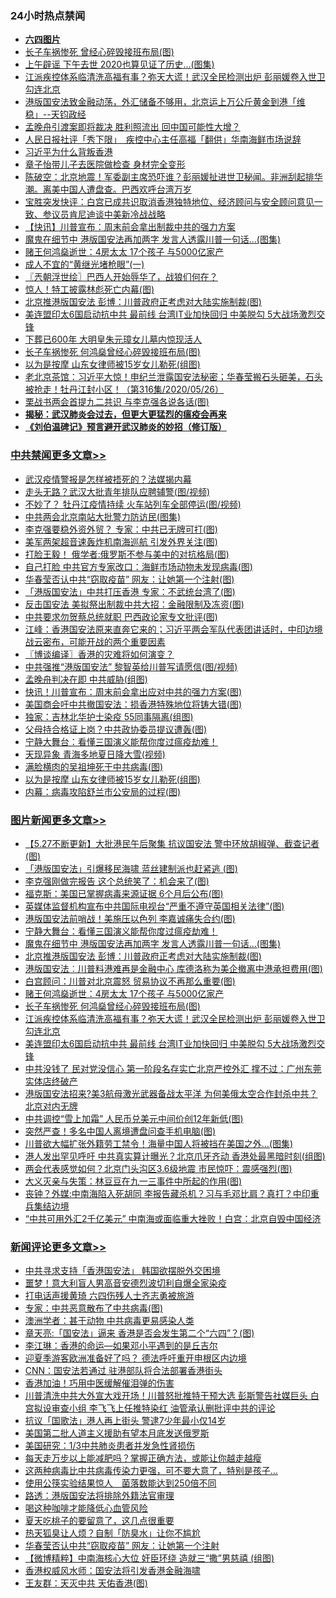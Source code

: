 <div class="catlist">
<h3>24小时热点禁闻</h3>
<ul>
<li><b><a href="64photo" target="_blank">六四图片</a></b></li>
<li><a href="https://github.com/fqnews/bnews/blob/master/cnnews/hknews/20200526/1334693.md">长子车祸惨死 曾经心碎毁接班布局(图)</a></li>
<li><a href="https://github.com/fqnews/bnews/blob/master/yule/20200527/1334856.md">上午辟谣 下午去世 2020也算见证了历史…(图集)</a></li>
<li><a href="https://github.com/fqnews/bnews/blob/master/topimagenews/20200526/1334761.md">江派疾控体系临清洗高福有事？弥天大谎！武汉全民检测出炉 彭丽媛卷入世卫勾连北京</a></li>
<li><a href="https://github.com/fqnews/bnews/blob/master/cbnews/20200526/1334706.md">港版国安法致金融动荡，外汇储备不够用，北京运上万公斤黄金到港「维稳」--天钧政经</a></li>
<li><a href="https://github.com/fqnews/bnews/blob/master/headline/20200527/1334892.md">孟晚舟引渡案即将裁决 胜利照流出 回中国可能性大增？</a></li>
<li><a href="https://github.com/fqnews/bnews/blob/master/headline/20200527/1334866.md">人民日报社评「秀下限」　疾控中心主任高福「翻供」华南海鲜市场说辞</a></li>
<li><a href="https://github.com/fqnews/bnews/blob/master/cnnews/hknews/20200527/1334889.md">习近平为什么背叛香港</a></li>
<li><a href="https://github.com/fqnews/bnews/blob/master/yule/20200526/1334700.md">章子怡带儿子去医院做检查 身材完全变形</a></li>
<li><a href="https://github.com/fqnews/bnews/blob/master/cbnews/20200527/1334869.md">陈破空：北京地震！军委副主席恐吓谁？彭丽媛扯进世卫秘闻。非洲刮起排华潮。离美中国人遭盘查。巴西欢呼台湾万岁 </a></li>
<li><a href="https://github.com/fqnews/bnews/blob/master/bannedvideo/20200527/1334867.md">宝胜突发快评：白宫已成共识取消香港独特地位、经济顾问与安全顾问意见一致、参议员肯尼迪谈中美新冷战战略</a></li>
<li><a href="https://github.com/fqnews/bnews/blob/master/comments/20200527/1334961.md">【快讯】川普宣布：周末前会拿出制裁中共的强力方案</a></li>
<li><a href="https://github.com/fqnews/bnews/blob/master/topimagenews/20200527/1335034.md">魔鬼在细节中 港版国安法再加两字 发言人透露川普一句话...(图集)</a></li>
<li><a href="https://github.com/fqnews/bnews/blob/master/topimagenews/20200526/1334774.md">赌王何鸿燊逝世：4房太太 17个孩子 与5000亿家产</a></li>
<li><a href="https://github.com/fqnews/bnews/blob/master/lifebaike/20200527/1334909.md">成人不宜的“黄继光堵枪眼”(一)</a></li>
<li><a href="https://github.com/fqnews/bnews/blob/master/ssgc/20200527/1334966.md">〖兲朝浮世绘〗巴西人开始辱华了，战狼们何在？</a></li>
<li><a href="https://github.com/fqnews/bnews/blob/master/lifebaike/20200527/1335016.md">惊人！特工披露林彪死亡内幕(图)</a></li>
<li><a href="https://github.com/fqnews/bnews/blob/master/topimagenews/20200527/1334898.md">北京推港版国安法 彭博：川普政府正考虑对大陆实施制裁(图)</a></li>
<li><a href="https://github.com/fqnews/bnews/blob/master/topimagenews/20200526/1334697.md">美连盟印太6国启动抗中共 最前线 台湾IT业加快回归 中美脱勾 5大战场激烈交锋</a></li>
<li><a href="https://github.com/fqnews/bnews/blob/master/comments/20200527/1334859.md">下葬已600年 大明皇朱元璋女儿墓内惊现活人</a></li>
<li><a href="https://github.com/fqnews/bnews/blob/master/topimagenews/20200526/1334773.md">长子车祸惨死 何鸿燊曾经心碎毁接班布局(图)</a></li>
<li><a href="https://github.com/fqnews/bnews/blob/master/cbnews/20200527/1335061.md">以为是按摩 山东女律师被15岁女儿勒死(组图)</a></li>
<li><a href="https://github.com/fqnews/bnews/blob/master/bannedvideo/20200527/1335044.md">老北京茶馆：习近平大惊！申纪兰泄露国安法秘密；华春莹搬石头砸美，石头被抢走！牡丹江封小区！（第316集/2020/05/26） </a></li>
<li><a href="https://github.com/fqnews/bnews/blob/master/cbnews/20200526/1334682.md">栗战书两会首提九二共识 与李克强各说各话(图)</a></li>
<li><b><a href="https://github.com/fqnews/bnews/blob/master/comments/20200211/1275071.md" target="_blank">揭秘：武汉肺炎会过去，但更大更猛烈的瘟疫会再来</a></b></li>
<li><b><a href="https://github.com/fqnews/bnews/blob/master/comments/20200207/1272816.md" target="_blank">《刘伯温碑记》预言避开武汉肺炎的妙招（修订版）</a></b></li>
</ul>
</div>

<div class="catlist">
<h3><a href="https://github.com/fqnews/bnews/blob/master/cbnews/" target="_blank">中共禁闻</a><span><a href="https://github.com/fqnews/bnews/blob/master/cbnews/" target="_blank" rel="nofollow">更多文章>></a></span></h3>
<ul>
<li><a href="https://github.com/fqnews/bnews/blob/master/cbnews/20200527/1335231.md" target="_blank">武汉疫情警报是怎样被捂死的？法媒揭内幕</a></li>
<li><a href="https://github.com/fqnews/bnews/blob/master/cbnews/20200527/1335230.md" target="_blank">走头无路？武汉大批青年排队应聘辅警(图/视频)</a></li>
<li><a href="https://github.com/fqnews/bnews/blob/master/cbnews/20200527/1335226.md" target="_blank">不妙了？ 牡丹江疫情持续 火车站列车全部停运(图/视频)</a></li>
<li><a href="https://github.com/fqnews/bnews/blob/master/cbnews/20200527/1335217.md" target="_blank">中共两会北京南站大批警力防访民(图集)</a></li>
<li><a href="https://github.com/fqnews/bnews/blob/master/cbnews/20200527/1335212.md" target="_blank">李克强要稳外资外贸？ 专家：中共已无牌可打(图)</a></li>
<li><a href="https://github.com/fqnews/bnews/blob/master/cbnews/20200527/1335211.md" target="_blank">美军两架超音速轰炸机南海巡航 引发外界关注(图)</a></li>
<li><a href="https://github.com/fqnews/bnews/blob/master/cbnews/20200527/1335200.md" target="_blank">打脸王毅！ 俄学者:俄罗斯不参与美中的对抗格局(图)</a></li>
<li><a href="https://github.com/fqnews/bnews/blob/master/cbnews/20200527/1335173.md" target="_blank">自己打脸 中共官方专家改口：海鲜市场动物未发现病毒(图)</a></li>
<li><a href="https://github.com/fqnews/bnews/blob/master/cbnews/20200527/1335167.md" target="_blank">华春莹否认中共“窃取疫苗” 网友：让她第一个注射(图)</a></li>
<li><a href="https://github.com/fqnews/bnews/blob/master/cbnews/20200527/1335161.md" target="_blank">「港版国安法」中共打压香港 专家：不武统台湾了(图)</a></li>
<li><a href="https://github.com/fqnews/bnews/blob/master/cbnews/20200527/1335156.md" target="_blank">反击国安法 美拟祭出制裁中共大招：金融限制及冻资(图)</a></li>
<li><a href="https://github.com/fqnews/bnews/blob/master/cbnews/20200527/1335155.md" target="_blank">中共要求勿贺蔡总统就职 巴西政论家专文批评(图)</a></li>
<li><a href="https://github.com/fqnews/bnews/blob/master/cbnews/20200527/1335138.md" target="_blank">江峰：香港国安法原来直奔它来的；习近平两会军队代表团讲话时，中印边境战云密布，可能开战的两个重要因素</a></li>
<li><a href="https://github.com/fqnews/bnews/blob/master/cbnews/20200527/1335134.md" target="_blank">〖博谈编译〗香港的灾难将如何演变？</a></li>
<li><a href="https://github.com/fqnews/bnews/blob/master/cbnews/20200527/1335122.md" target="_blank">中共强推“港版国安法” 黎智英给川普写请愿信(图/视频)</a></li>
<li><a href="https://github.com/fqnews/bnews/blob/master/cbnews/20200527/1335114.md" target="_blank">孟晚舟判决在即 中共威胁(组图)</a></li>
<li><a href="https://github.com/fqnews/bnews/blob/master/cbnews/20200527/1335106.md" target="_blank">快讯！川普宣布：周末前会拿出应对中共的强力方案(图)</a></li>
<li><a href="https://github.com/fqnews/bnews/blob/master/cbnews/20200527/1335105.md" target="_blank">美国商会吁中共撤国安法：损香港特殊地位将铸大错(图)</a></li>
<li><a href="https://github.com/fqnews/bnews/blob/master/cbnews/20200527/1335080.md" target="_blank">独家：吉林北华护士染疫 55同事隔离(组图)</a></li>
<li><a href="https://github.com/fqnews/bnews/blob/master/cbnews/20200527/1335069.md" target="_blank">父母持合格证上岗？中共政协委员提议遭轰(图)</a></li>
<li><a href="https://github.com/fqnews/bnews/blob/master/comments/20200527/1273654.md" target="_blank">宁静大舞台：看懂三国演义能帮你度过瘟疫劫难！</a></li>
<li><a href="https://github.com/fqnews/bnews/blob/master/cbnews/20200527/1335063.md" target="_blank">天现异象 青海多地夏日降大雪(视频)</a></li>
<li><a href="https://github.com/fqnews/bnews/blob/master/cbnews/20200527/1335062.md" target="_blank">满脸横肉的吴祖坤死于中共病毒(图)</a></li>
<li><a href="https://github.com/fqnews/bnews/blob/master/cbnews/20200527/1335061.md" target="_blank">以为是按摩 山东女律师被15岁女儿勒死(组图)</a></li>
<li><a href="https://github.com/fqnews/bnews/blob/master/cbnews/20200527/1335060.md" target="_blank">内幕：病毒攻陷舒兰市公安局的过程(图)</a></li>

</ul>
</div>
<div class="catlist">
<h3><a href="https://github.com/fqnews/bnews/blob/master/topimagenews/" target="_blank">图片新闻</a><span><a href="https://github.com/fqnews/bnews/blob/master/topimagenews/" target="_blank" rel="nofollow">更多文章>></a></span></h3>
<ul>
<li><a href="https://github.com/fqnews/bnews/blob/master/topimagenews/20200527/1335172.md" target="_blank">【5.27不断更新】大批港民午后聚集 抗议国安法 警中环放胡椒弹、截查记者(图)</a></li>
<li><a href="https://github.com/fqnews/bnews/blob/master/topimagenews/20200527/1335171.md" target="_blank">「港版国安法」引爆移民海啸 蓝丝建制派也赶紧逃 (图)</a></li>
<li><a href="https://github.com/fqnews/bnews/blob/master/topimagenews/20200527/1335154.md" target="_blank">李克强刚做完报告 这个总统笑了：机会来了(图)</a></li>
<li><a href="https://github.com/fqnews/bnews/blob/master/topimagenews/20200527/1335144.md" target="_blank">福克斯：美国已掌握病毒来源证据 6个月后公布(图)</a></li>
<li><a href="https://github.com/fqnews/bnews/blob/master/topimagenews/20200527/1335143.md" target="_blank">英媒体监督机构宣布中共国际电视台“严重不遵守英国相关法律”(图)</a></li>
<li><a href="https://github.com/fqnews/bnews/blob/master/topimagenews/20200527/1335131.md" target="_blank">港版国安法前哨战！美施压以色列 李嘉诚痛失合约(图)</a></li>
<li><a href="https://github.com/fqnews/bnews/blob/master/comments/20200527/1273654.md" target="_blank">宁静大舞台：看懂三国演义能帮你度过瘟疫劫难！</a></li>
<li><a href="https://github.com/fqnews/bnews/blob/master/topimagenews/20200527/1335034.md" target="_blank">魔鬼在细节中 港版国安法再加两字 发言人透露川普一句话&#8230;(图集)</a></li>
<li><a href="https://github.com/fqnews/bnews/blob/master/topimagenews/20200527/1334898.md" target="_blank">北京推港版国安法 彭博：川普政府正考虑对大陆实施制裁(图)</a></li>
<li><a href="https://github.com/fqnews/bnews/blob/master/topimagenews/20200527/1334897.md" target="_blank">港版国安法︰川普料港难再是金融中心 库德洛称为美企撤离中港承担费用(图)</a></li>
<li><a href="https://github.com/fqnews/bnews/blob/master/topimagenews/20200527/1334896.md" target="_blank">白宫顾问：川普对北京震怒 贸易协议不再那么重要(图)</a></li>
<li><a href="https://github.com/fqnews/bnews/blob/master/topimagenews/20200526/1334774.md" target="_blank">赌王何鸿燊逝世：4房太太 17个孩子 与5000亿家产</a></li>
<li><a href="https://github.com/fqnews/bnews/blob/master/topimagenews/20200526/1334773.md" target="_blank">长子车祸惨死 何鸿燊曾经心碎毁接班布局(图)</a></li>
<li><a href="https://github.com/fqnews/bnews/blob/master/topimagenews/20200526/1334761.md" target="_blank">江派疾控体系临清洗高福有事？弥天大谎！武汉全民检测出炉 彭丽媛卷入世卫勾连北京</a></li>
<li><a href="https://github.com/fqnews/bnews/blob/master/topimagenews/20200526/1334697.md" target="_blank">美连盟印太6国启动抗中共 最前线 台湾IT业加快回归 中美脱勾 5大战场激烈交锋</a></li>
<li><a href="https://github.com/fqnews/bnews/blob/master/topimagenews/20200526/1334677.md" target="_blank">中共没钱了 民对党没信心 第一阶段名存实亡北京严控外汇 撑不过：广州东莞实体店终破产</a></li>
<li><a href="https://github.com/fqnews/bnews/blob/master/topimagenews/20200526/1334653.md" target="_blank">港版国安法招来?美3航母激光武器备战太平洋 为何美俄太空合作封杀中共？北京对内无牌</a></li>
<li><a href="https://github.com/fqnews/bnews/blob/master/topimagenews/20200526/1334643.md" target="_blank">中共调控“雪上加霜” 人民币兑美元中间价创12年新低(图)</a></li>
<li><a href="https://github.com/fqnews/bnews/blob/master/topimagenews/20200526/1334638.md" target="_blank">突然严查！多名中国人离境遭盘问查手机电脑(图)</a></li>
<li><a href="https://github.com/fqnews/bnews/blob/master/topimagenews/20200526/1334626.md" target="_blank">川普欲大幅扩张外籍劳工禁令！海量中国人将被挡在美国之外…(图集)</a></li>
<li><a href="https://github.com/fqnews/bnews/blob/master/topimagenews/20200526/1334595.md" target="_blank">港人发出罕见呼吁 中共真实算计曝光？北京爪牙齐动 香港处最黑暗时刻(组图)</a></li>
<li><a href="https://github.com/fqnews/bnews/blob/master/topimagenews/20200526/1334421.md" target="_blank">两会代表感觉如何？北京门头沟区3.6级地震 市民惊吓：震感强烈(图)</a></li>
<li><a href="https://github.com/fqnews/bnews/blob/master/topimagenews/20200525/1334258.md" target="_blank">大义灭亲与失策：林豆豆在九一三事件中所起的作用(图)</a></li>
<li><a href="https://github.com/fqnews/bnews/blob/master/topimagenews/20200525/1334233.md" target="_blank">丧钟？外媒:中南海陷入死胡同 李报告藏杀机？习与毛邓比肩？真打？中印重兵集结边境</a></li>
<li><a href="https://github.com/fqnews/bnews/blob/master/topimagenews/20200525/1334146.md" target="_blank">“中共可用外汇2千亿美元” 中南海或面临重大挫败！白宫：北京自毁中国经济</a></li>

</ul>
</div>
<div class="catlist">
<h3><a href="https://github.com/fqnews/bnews/blob/master/comments/" target="_blank">新闻评论</a><span><a href="https://github.com/fqnews/bnews/blob/master/comments/" target="_blank" rel="nofollow">更多文章>></a></span></h3>
<ul>
<li><a href="https://github.com/fqnews/bnews/blob/master/comments/20200527/1335234.md" target="_blank">中共寻求支持「香港国安法」 韩国欲摆脱外交困境</a></li>
<li><a href="https://github.com/fqnews/bnews/blob/master/comments/20200527/1335227.md" target="_blank">噩梦！意大利盲人男高音安德烈波切利自爆全家染疫</a></li>
<li><a href="https://github.com/fqnews/bnews/blob/master/comments/20200527/1335220.md" target="_blank">打电话声援黄琦 六四伤残人士齐志勇被旅游</a></li>
<li><a href="https://github.com/fqnews/bnews/blob/master/comments/20200527/1335218.md" target="_blank">专家：中共恶意散布了中共病毒(图)</a></li>
<li><a href="https://github.com/fqnews/bnews/blob/master/comments/20200527/1335215.md" target="_blank">澳洲学者：甚于动物 中共病毒更易感染人类</a></li>
<li><a href="https://github.com/fqnews/bnews/blob/master/comments/20200527/1335214.md" target="_blank">章天亮:「国安法」逼来 香港是否会发生第二个“六四”？(图)</a></li>
<li><a href="https://github.com/fqnews/bnews/blob/master/comments/20200527/1335213.md" target="_blank">李江琳：香港的命运—如果邓小平遇到的是丘吉尔</a></li>
<li><a href="https://github.com/fqnews/bnews/blob/master/comments/20200527/1335207.md" target="_blank">迎夏季游客欧洲准备好了吗？ 德法呼吁重开申根区内边境</a></li>
<li><a href="https://github.com/fqnews/bnews/blob/master/comments/20200527/1335204.md" target="_blank">CNN：国安法若通过 驻港部队将合法部署香港街头</a></li>
<li><a href="https://github.com/fqnews/bnews/blob/master/comments/20200527/1335203.md" target="_blank">香港加油！巧用中医缓解催泪弹的伤害</a></li>
<li><a href="https://github.com/fqnews/bnews/blob/master/comments/20200527/1335199.md" target="_blank">川普清洗中共大外宣大戏开场！川普怒批推特干预大选 彭斯警告社媒巨头 白宫拟设审查小组 李飞飞上任推特染红 油管承认删批评中共的评论</a></li>
<li><a href="https://github.com/fqnews/bnews/blob/master/comments/20200527/1335195.md" target="_blank">抗议「国歌法」港人再上街头 警逮7少年最小仅14岁</a></li>
<li><a href="https://github.com/fqnews/bnews/blob/master/comments/20200527/1335178.md" target="_blank">美国第二批人道主义援助有望本月底发送俄罗斯</a></li>
<li><a href="https://github.com/fqnews/bnews/blob/master/comments/20200527/1335160.md" target="_blank">美国研究：1/3中共肺炎患者并发急性肾损伤</a></li>
<li><a href="https://github.com/fqnews/bnews/blob/master/comments/20200527/1335159.md" target="_blank">每天走万步以上能减肥吗？掌握正确方法，或能让你越走越瘦</a></li>
<li><a href="https://github.com/fqnews/bnews/blob/master/comments/20200527/1335158.md" target="_blank">这两种病毒比中共病毒传染力更强，可不要大意了，特别是孩子&#8230;</a></li>
<li><a href="https://github.com/fqnews/bnews/blob/master/comments/20200527/1335157.md" target="_blank">使用公筷实验结果惊人　菌落数能达到250倍不同</a></li>
<li><a href="https://github.com/fqnews/bnews/blob/master/comments/20200527/1335151.md" target="_blank">路透：港版国安法将排除外籍法官审理</a></li>
<li><a href="https://github.com/fqnews/bnews/blob/master/comments/20200527/1335150.md" target="_blank">喝这种咖啡才能降低心血管风险</a></li>
<li><a href="https://github.com/fqnews/bnews/blob/master/comments/20200527/1335149.md" target="_blank">夏天吃桃子的要留意了，这几点很重要</a></li>
<li><a href="https://github.com/fqnews/bnews/blob/master/comments/20200527/1335148.md" target="_blank">热天狐臭让人烦？自制「防臭水」让你不尴尬</a></li>
<li><a href="https://github.com/fqnews/bnews/blob/master/comments/20200527/1335142.md" target="_blank">华春莹否认中共“窃取疫苗”  网友：让她第一个注射</a></li>
<li><a href="https://github.com/fqnews/bnews/blob/master/comments/20200527/1335139.md" target="_blank">【微博精粹】中南海核心大位 奸臣环绕 造就三“撒”男慈禧 (组图)</a></li>
<li><a href="https://github.com/fqnews/bnews/blob/master/comments/20200527/1335127.md" target="_blank">香港权威风水师：国安法将引发香港金融海啸</a></li>
<li><a href="https://github.com/fqnews/bnews/blob/master/comments/20200527/1335070.md" target="_blank">王友群：天灭中共 天佑香港(图)</a></li>

</ul>
</div>